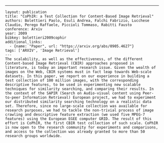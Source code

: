 ---
    layout: publication
    title: "CoPhIR: a Test Collection for Content-Based Image Retrieval"
    authors: Bolettieri Paolo, Esuli Andrea, Falchi Fabrizio, Lucchese Claudio, Perego Raffaele, Piccioli Tommaso, Rabitti Fausto
    conference: Arxiv
    year: 2009
    bibkey: bolettieri2009cophir
    additional_links:
      - {name: "Paper", url: "https://arxiv.org/abs/0905.4627"}
    tags: ['ARXIV', 'Image Retrieval']
    ---
    The scalability, as well as the effectiveness, of the different Content-based Image Retrieval (CBIR) approaches proposed in literature, is today an important research issue. Given the wealth of images on the Web, CBIR systems must in fact leap towards Web-scale datasets. In this paper, we report on our experience in building a test collection of 100 million images, with the corresponding descriptive features, to be used in experimenting new scalable techniques for similarity searching, and comparing their results. In the context of the SAPIR (Search on Audio-visual content using Peer-to-peer Information Retrieval) European project, we had to experiment our distributed similarity searching technology on a realistic data set. Therefore, since no large-scale collection was available for research purposes, we had to tackle the non-trivial process of image crawling and descriptive feature extraction (we used five MPEG-7 features) using the European EGEE computer GRID. The result of this effort is CoPhIR, the first CBIR test collection of such scale. CoPhIR is now open to the research community for experiments and comparisons, and access to the collection was already granted to more than 50 research groups worldwide.